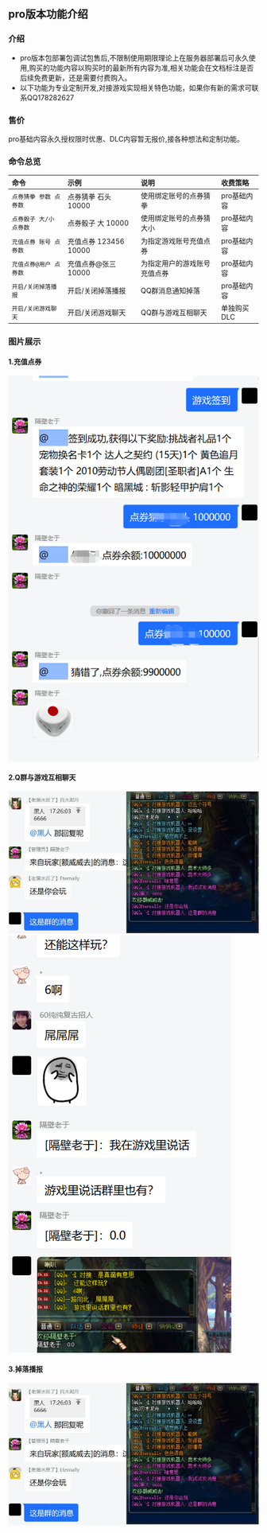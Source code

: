 ## pro版本功能介绍


### 介绍

* pro版本包部署包调试包售后,不限制使用期限理论上在服务器部署后可永久使用,购买的功能内容以购买时的最新所有内容为准,相关功能会在文档标注是否后续免费更新，还是需要付费购入。
* 以下功能为专业定制开发,对接游戏实现相关特色功能，如果你有新的需求可联系QQ178282627

### 售价
pro基础内容永久授权限时优惠、DLC内容暂无报价,接各种想法和定制功能。
### 命令总览
| 命令             | 示例                | 说明             | 收费策略    |
|:---------------|:------------------|:---------------|:--------|
| `点券猜拳 参数 点券数`  | 点券猜拳 石头 10000     | 使用绑定账号的点券猜拳    | pro基础内容 |
| `点券骰子 大/小 点券数` | 点券骰子 大 10000      | 使用绑定账号的点券猜大小   | pro基础内容 |
| `充值点券 账号 点券数`  | 充值点券 123456 10000 | 为指定游戏账号充值点券    | pro基础内容 |
| `充值点券@用户 点券数`  | 充值点券@张三 10000     | 为指定用户的游戏账号充值点券 | pro基础内容 |
| `开启/关闭掉落播报`    | 开启/关闭掉落播报         | QQ群消息通知掉落      | pro基础内容 |
| `开启/关闭游戏聊天`    | 开启/关闭游戏聊天         | QQ群与游戏互相聊天     | 单独购买DLC |


### 图片展示

#### 1.充值点券
<img src="../../zh-cn/bot/img/群管2.png">

#### 2.Q群与游戏互相聊天
<img src="../../zh-cn/bot/img/游戏聊天.jpg">
<img src="../../zh-cn/bot/img/游戏聊天2.png">

#### 3.掉落播报
<img src="../../zh-cn/bot/img/游戏聊天.jpg">
